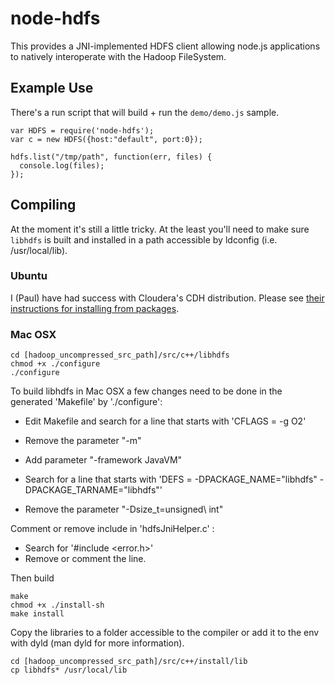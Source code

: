 # node-hdfs

This provides a JNI-implemented HDFS client allowing node.js applications to natively interoperate with the Hadoop FileSystem.

## Example Use

There's a run script that will build + run the `demo/demo.js` sample. 

    var HDFS = require('node-hdfs');
    var c = new HDFS({host:"default", port:0});

    hdfs.list("/tmp/path", function(err, files) {
      console.log(files);
    });

## Compiling

At the moment it's still a little tricky. At the least you'll need to make sure `libhdfs` is built and installed in a path accessible by ldconfig (i.e. /usr/local/lib).

### Ubuntu

I (Paul) have had success with Cloudera's CDH distribution. Please see [their instructions for installing from packages](https://ccp.cloudera.com/display/CDHDOC/CDH3+Installation).

### Mac OSX

    cd [hadoop_uncompressed_src_path]/src/c++/libhdfs
    chmod +x ./configure
    ./configure

To build libhdfs in Mac OSX a few changes need to be done in the generated 'Makefile' by './configure':

* Edit Makefile and search for a line that starts with 'CFLAGS = -g O2'
* Remove the parameter "-m"
* Add parameter "-framework JavaVM"

* Search for a line that starts with 'DEFS = -DPACKAGE_NAME=\"libhdfs\" -DPACKAGE_TARNAME=\"libhdfs\"'
* Remove the parameter "-Dsize_t=unsigned\ int"

Comment or remove include in 'hdfsJniHelper.c' :

* Search for '#include <error.h>'
* Remove or comment the line.

Then build

    make
    chmod +x ./install-sh
    make install

Copy the libraries to a folder accessible to the compiler or add it to the env with dyld (man dyld for more information).

    cd [hadoop_uncompressed_src_path]/src/c++/install/lib
    cp libhdfs* /usr/local/lib
